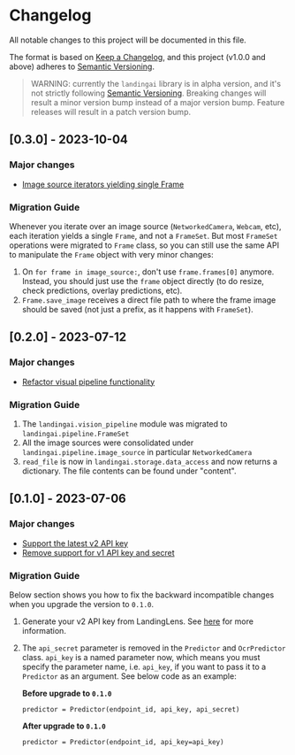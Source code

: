 # Changelog

All notable changes to this project will be documented in this file.

The format is based on [Keep a Changelog](https://keepachangelog.com/en/1.0.0/),
and this project (v1.0.0 and above) adheres to [Semantic Versioning](https://semver.org/spec/v2.0.0.html).

> WARNING: currently the `landingai` library is in alpha version, and it's not strictly following [Semantic Versioning](https://semver.org/spec/v2.0.0.html). Breaking changes will result a minor version bump instead of a major version bump. Feature releases will result in a patch version bump.

## [0.3.0] - 2023-10-04

### Major changes

- [Image source iterators yielding single Frame](https://github.com/landing-ai/landingai-python/pull/125)


### Migration Guide

Whenever you iterate over an image source (`NetworkedCamera`, `Webcam`, etc), each iteration yields a single `Frame`, and not a `FrameSet`.
But most `FrameSet` operations were migrated to `Frame` class, so you can still use the same API to manipulate the `Frame` object with very minor changes:

1. On `for frame in image_source:`, don't use `frame.frames[0]` anymore. Instead, you should just use the `frame` object directly (to do resize, check predictions, overlay predictions, etc).
2. `Frame.save_image` receives a direct file path to where the frame image should be saved (not just a prefix, as it happens with `FrameSet`).



## [0.2.0] - 2023-07-12

### Major changes

- [Refactor visual pipeline functionality](https://github.com/landing-ai/landingai-python/pull/77)

### Migration Guide

1. The `landingai.vision_pipeline` module was migrated to `landingai.pipeline.FrameSet`
2. All the image sources were consolidated under `landingai.pipeline.image_source` in particular `NetworkedCamera`
3. `read_file` is now in `landingai.storage.data_access` and now returns a dictionary. The file contents can be found under "content".

## [0.1.0] - 2023-07-06

### Major changes

- [Support the latest v2 API key](https://github.com/landing-ai/landingai-python/pull/55)
- [Remove support for v1 API key and secret](https://github.com/landing-ai/landingai-python/pull/56)

### Migration Guide

Below section shows you how to fix the backward incompatible changes when you upgrade the version to `0.1.0`.

1. Generate your v2 API key from LandingLens. See [here](https://support.landing.ai/docs/api-key) for more information.
2. The `api_secret` parameter is removed in the `Predictor` and `OcrPredictor` class. `api_key` is a named parameter now, which means you must specify the parameter name, i.e. `api_key`, if you want to pass it to a `Predictor` as an argument.
    See below code as an example:

    **Before upgrade to `0.1.0`**
    ```
    predictor = Predictor(endpoint_id, api_key, api_secret)
    ```
    **After upgrade to `0.1.0`**
    ```
    predictor = Predictor(endpoint_id, api_key=api_key)
    ```
